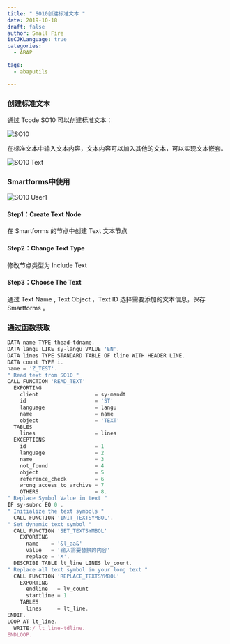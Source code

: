 ```yaml
---
title: " SO10创建标准文本 "
date: 2019-10-18
draft: false
author: Small Fire
isCJKLanguage: true
categories: 
  - ABAP

tags: 
  - abaputils

---
```


### 创建标准文本

通过 Tcode SO10 可以创建标准文本：

![SO10](/images/ABAP/SO10.png)

在标准文本中输入文本内容，文本内容可以加入其他的文本，可以实现文本嵌套。

![SO10 Text](/images/ABAP/SO10_1.png)

### Smartforms中使用

![SO10 User1](/images/ABAP/SO10_2.png)

#### Step1：Create Text Node

在 Smartforms 的节点中创建 Text 文本节点

#### Step2：Change Text Type

修改节点类型为 Include Text 

#### Step3：Choose The Text

通过 Text Name , Text Object ，Text ID 选择需要添加的文本信息，保存 Smartforms 。

### 通过函数获取

```js
DATA name TYPE thead-tdname.
DATA langu LIKE sy-langu VALUE 'EN'.
DATA lines TYPE STANDARD TABLE OF tline WITH HEADER LINE.
DATA count TYPE i.
name = 'Z_TEST'.
" Read text from SO10 "
CALL FUNCTION 'READ_TEXT'
  EXPORTING
    client                  = sy-mandt
    id                      = 'ST'
    language                = langu
    name                    = name
    object                  = 'TEXT'
  TABLES
    lines                   = lines
  EXCEPTIONS
    id                      = 1
    language                = 2
    name                    = 3
    not_found               = 4
    object                  = 5
    reference_check         = 6
    wrong_access_to_archive = 7
    OTHERS                  = 8.
" Replace Symbol Value in text "
IF sy-subrc EQ 0 .
" Initialize the text symbols "
  CALL FUNCTION 'INIT_TEXTSYMBOL'.
" Set dynamic text symbol "
  CALL FUNCTION 'SET_TEXTSYMBOL'
    EXPORTING
      name    = '&l_aa&'
      value   = '输入需要替换的内容'
      replace = 'X'.
  DESCRIBE TABLE lt_line LINES lv_count.
" Replace all text symbol in your long text "
  CALL FUNCTION 'REPLACE_TEXTSYMBOL'
    EXPORTING
      endline   = lv_count
      startline = 1
    TABLES
      lines     = lt_line.
ENDIF.
LOOP AT lt_line.
  WRITE:/ lt_line-tdline.
ENDLOOP.
```

